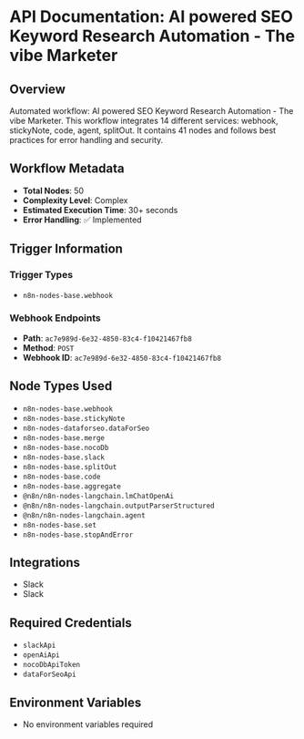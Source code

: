 # API Documentation: AI powered SEO Keyword Research Automation - The vibe Marketer

## Overview
Automated workflow: AI powered SEO Keyword Research Automation - The vibe Marketer. This workflow integrates 14 different services: webhook, stickyNote, code, agent, splitOut. It contains 41 nodes and follows best practices for error handling and security.

## Workflow Metadata
- **Total Nodes**: 50
- **Complexity Level**: Complex
- **Estimated Execution Time**: 30+ seconds
- **Error Handling**: ✅ Implemented

## Trigger Information
### Trigger Types
- `n8n-nodes-base.webhook`

### Webhook Endpoints
- **Path**: `ac7e989d-6e32-4850-83c4-f10421467fb8`
- **Method**: `POST`
- **Webhook ID**: `ac7e989d-6e32-4850-83c4-f10421467fb8`


## Node Types Used
- `n8n-nodes-base.webhook`
- `n8n-nodes-base.stickyNote`
- `n8n-nodes-dataforseo.dataForSeo`
- `n8n-nodes-base.merge`
- `n8n-nodes-base.nocoDb`
- `n8n-nodes-base.slack`
- `n8n-nodes-base.splitOut`
- `n8n-nodes-base.code`
- `n8n-nodes-base.aggregate`
- `@n8n/n8n-nodes-langchain.lmChatOpenAi`
- `@n8n/n8n-nodes-langchain.outputParserStructured`
- `@n8n/n8n-nodes-langchain.agent`
- `n8n-nodes-base.set`
- `n8n-nodes-base.stopAndError`

## Integrations
- Slack
- Slack

## Required Credentials
- `slackApi`
- `openAiApi`
- `nocoDbApiToken`
- `dataForSeoApi`

## Environment Variables
- No environment variables required
